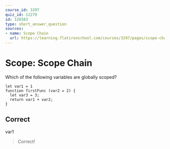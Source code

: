 ```yaml
---
course_id: 3297
quiz_id: 12279
id: 126583
type: short_answer_question
sources:
- name: Scope Chain
  url: https://learning.flatironschool.com/courses/3297/pages/scope-chain?module_item_id=143571
---
```


# Scope: Scope Chain

Which of the following variables are globally scoped?

```
let var1 = 1
function firstFunc (var2 = 2) { 
  let var3 = 3; 
  return var1 + var2;
}
```

## Correct

var1

> Correct!
